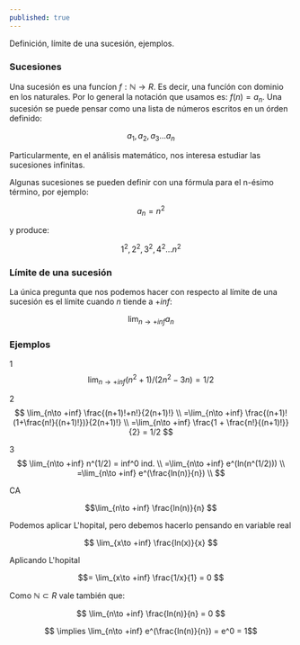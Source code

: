 ```yaml
---
published: true
---
```

Definición, límite de una sucesión, ejemplos.

### Sucesiones

Una sucesión es una funcíon  $f:\mathbb{N} \to R$. Es decir, una funcíón con dominio en los naturales. Por lo general la notación que usamos es: $f(n)=a_{n}$.
Una sucesión se puede pensar como una lista de números escritos en un órden definido:

$$ {a_{1}, a_{2}, a_{3}...a_{n}} $$

Particularmente, en el análisis matemático, nos interesa estudiar las sucesiones infinitas.

Algunas sucesiones se pueden definir con una fórmula para el n-ésimo término, por ejemplo:

$$ a_{n} = n^2 $$

y produce:

$$ {1^2, 2^2, 3^2, 4^2...n^2} $$

### Límite de una sucesión

La única pregunta que nos podemos hacer con respecto al límite de una sucesión es el límite cuando $n$ tiende a $+inf$:

$$ \lim_{n\to +inf} a_{n} $$

### Ejemplos

1
$$ \lim_{n\to +inf} (n^2+1)/(2n^2-3n)=1/2 $$

2
$$ \lim_{n\to +inf} \frac{(n+1)!+n!}{2(n+1)!} \\
=\lim_{n\to +inf} \frac{(n+1)!(1+\frac{n!}{(n+1)!})}{2(n+1)!} \\
=\lim_{n\to +inf} \frac{1 + \frac{n!}{(n+1)!}}{2} = 1/2 $$

3
$$ \lim_{n\to +inf} n^(1/2) = inf^0 ind. \\
=\lim_{n\to +inf} e^(ln(n^(1/2))) \\
=\lim_{n\to +inf} e^(\frac{ln(n)}{n}) \\ $$

CA

$$\lim_{n\to +inf} \frac{ln(n)}{n} $$

Podemos aplicar L'hopital, pero debemos hacerlo pensando en variable real

$$ \lim_{x\to +inf} \frac{ln(x)}{x} $$

Aplicando L'hopital

$$= \lim_{x\to +inf} \frac{1/x}{1} = 0 $$

Como $\mathbb{N} \subset R$ vale también que:

$$ \lim_{n\to +inf} \frac{ln(n)}{n} = 0 $$

$$ \implies \lim_{n\to +inf} e^(\frac{ln(n)}{n}) = e^0 = 1$$
